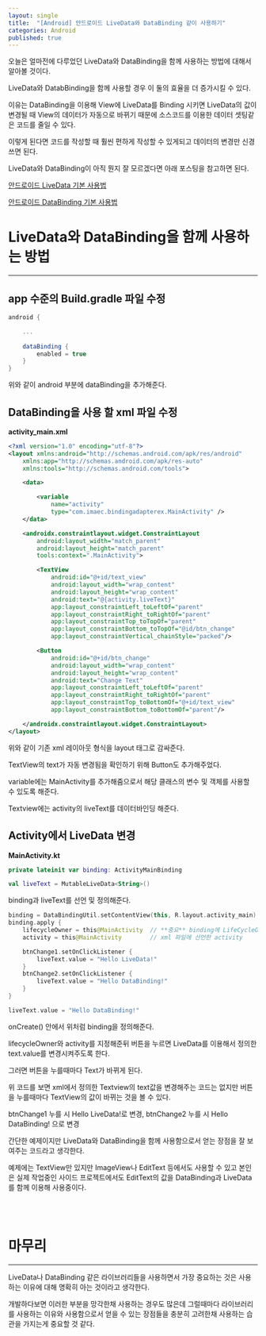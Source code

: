 ```yaml
---
layout: single
title:  "[Android] 안드로이드 LiveData와 DataBinding 같이 사용하기"
categories: Android
published: true
---
```


오늘은 얼마전에 다루었던 LiveData와 DataBinding을 함께 사용하는 방법에 대해서 알아볼 것이다. 

LiveData와 DatabBinding을 함께 사용할 경우 이 둘의 효율을 더 증가시킬 수 있다.

이유는 DataBinding을 이용해 View에 LiveData를 Binding 시키면 LiveData의 값이 변경될 때 View의 데이터가 자동으로 바뀌기 때문에 소스코드를 이용한 데이터 셋팅같은 코드를 줄일 수 있다.

이렇게 된다면 코드를 작성할 때 훨씬 편하게 작성할 수 있게되고 데이터의 변경만 신경쓰면 된다.

LiveData와 DataBinding이 아직 뭔지 잘 모르겠다면 아래 포스팅을 참고하면 된다.

[안드로이드 LiveData 기본 사용법](https://nam8399.github.io/android/androidpostfirst)

[안드로이드 DataBinding 기본 사용법](https://nam8399.github.io/android/androidpostthird)


# LiveData와 DataBinding을 함께 사용하는 방법

---


## app 수준의 Build.gradle 파일 수정

```gradle
android {

    ...
 
    dataBinding {
        enabled = true
    }
}
```

위와 같이 android 부분에 dataBinding을 추가해준다.



## DataBinding을 사용 할 xml 파일 수정

**activity_main.xml**

```xml
<?xml version="1.0" encoding="utf-8"?>
<layout xmlns:android="http://schemas.android.com/apk/res/android"
    xmlns:app="http://schemas.android.com/apk/res-auto"
    xmlns:tools="http://schemas.android.com/tools">

    <data>

        <variable
            name="activity"
            type="com.imaec.bindingadapterex.MainActivity" />
    </data>

    <androidx.constraintlayout.widget.ConstraintLayout
        android:layout_width="match_parent"
        android:layout_height="match_parent"
        tools:context=".MainActivity">

        <TextView
            android:id="@+id/text_view"
            android:layout_width="wrap_content"
            android:layout_height="wrap_content"
            android:text="@{activity.liveText}"
            app:layout_constraintLeft_toLeftOf="parent"
            app:layout_constraintRight_toRightOf="parent"
            app:layout_constraintTop_toTopOf="parent"
            app:layout_constraintBottom_toTopOf="@id/btn_change"
            app:layout_constraintVertical_chainStyle="packed"/>

        <Button
            android:id="@+id/btn_change"
            android:layout_width="wrap_content"
            android:layout_height="wrap_content"
            android:text="Change Text"
            app:layout_constraintLeft_toLeftOf="parent"
            app:layout_constraintRight_toRightOf="parent"
            app:layout_constraintTop_toBottomOf="@+id/text_view"
            app:layout_constraintBottom_toBottomOf="parent"/>

    </androidx.constraintlayout.widget.ConstraintLayout>
</layout>
```


위와 같이 기존 xml 레이아웃 형식을 layout 태그로 감싸준다.
  
TextView의 text가 자동 변경됨을 확인하기 위해 Button도 추가해주었다.

variable에는 MainActivity를 추가해줌으로서 해당 클래스의 변수 및 객체를 사용할 수 있도록 해준다.

Textview에는 activity의 liveText를 데이터바인딩 해준다.



## Activity에서 LiveData 변경


**MainActivity.kt**


```kotlin
private lateinit var binding: ActivityMainBinding

val liveText = MutableLiveData<String>()
```

binding과 liveText를 선언 및 정의해준다.

```kotlin
binding = DataBindingUtil.setContentView(this, R.layout.activity_main)
binding.apply {
    lifecycleOwner = this@MainActivity  // **중요** binding에 LifeCycleOwner을 지정해줘야 LiveData가 실시간으로 변화
    activity = this@MainActivity        // xml 파일에 선언한 activity

    btnChange1.setOnClickListener {
        liveText.value = "Hello LiveData!"
    }
    btnChange2.setOnClickListener {
        liveText.value = "Hello DataBinding!"
    }
}

liveText.value = "Hello DataBinding!"
```

onCreate() 안에서 위처럼 binding을 정의해준다.

lifecycleOwner와 activity를 지정해준뒤 버튼을 누르면 LiveData를 이용해서 정의한 text.value를 변경시켜주도록 한다.

그러면 버튼을 누를때마다 Text가 바뀌게 된다.

위 코드를 보면 xml에서 정의한 Textview의 text값을 변경해주는 코드는 없지만 버튼을 누를때마다 TextView의 값이 바뀌는 것을 볼 수 있다.

btnChange1 누를 시 Hello LiveData!로 변경, btnChange2 누를 시 Hello DataBinding! 으로 변경

간단한 예제이지만 LiveData와 DataBinding을 함께 사용함으로서 얻는 장점을 잘 보여주는 코드라고 생각한다.

예제에는 TextView만 있지만 ImageView나 EditText 등에서도 사용할 수 있고 본인은 실제 작업중인 사이드 프로젝트에서도 EditText의 값을 DataBinding과 LiveData를 함께 이용해 사용중이다.


<br/><br/>
# 마무리


---

LiveData나 DataBinding 같은 라이브러리들을 사용하면서 가장 중요하는 것은 사용하는 이유에 대해 명확히 아는 것이라고 생각한다.

개발하다보면 이러한 부분을 망각한채 사용하는 경우도 많은데 그럴때마다 라이브러리를 사용하는 이유와 사용함으로서 얻을 수 있는 장점들을 충분히 고려한채 사용하는 습관을 가지는게 중요할 것 같다.
